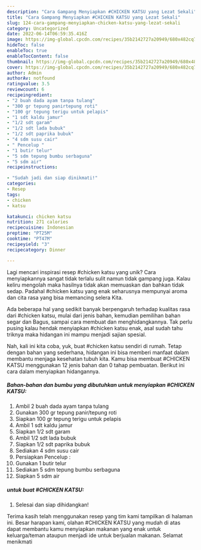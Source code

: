 ```yaml
---
description: "Cara Gampang Menyiapkan #CHICKEN KATSU yang Lezat Sekali"
title: "Cara Gampang Menyiapkan #CHICKEN KATSU yang Lezat Sekali"
slug: 124-cara-gampang-menyiapkan-chicken-katsu-yang-lezat-sekali
category: Uncategorized
date: 2022-06-14T06:59:35.416Z
image: https://img-global.cpcdn.com/recipes/35b2142727a20949/680x482cq70/chicken-katsu-foto-resep-utama.jpg
hideToc: false
enableToc: true
enableTocContent: false
thumbnail: https://img-global.cpcdn.com/recipes/35b2142727a20949/680x482cq70/chicken-katsu-foto-resep-utama.jpg
cover: https://img-global.cpcdn.com/recipes/35b2142727a20949/680x482cq70/chicken-katsu-foto-resep-utama.jpg
author: Admin
authorAv: notfound
ratingvalue: 3.5
reviewcount: 6
recipeingredient:
- "2 buah dada ayam tanpa tulang"
- "300 gr tepung panirtepung roti"
- "100 gr tepung terigu untuk pelapis"
- "1 sdt kaldu jamur"
- "1/2 sdt garam"
- "1/2 sdt lada bubuk"
- "1/2 sdt paprika bubuk"
- "4 sdm susu cair"
- " Pencelup "
- "1 butir telur"
- "5 sdm tepung bumbu serbaguna"
- "5 sdm air"
recipeinstructions:

- "Sudah jadi dan siap dinikmati!"
categories:
- Resep
tags:
- chicken
- katsu

katakunci: chicken katsu 
nutrition: 271 calories
recipecuisine: Indonesian
preptime: "PT25M"
cooktime: "PT47M"
recipeyield: "3"
recipecategory: Dinner

---
```





Lagi mencari inspirasi resep #chicken katsu yang unik? Cara menyiapkannya sangat tidak terlalu sulit namun tidak gampang juga. Kalau keliru mengolah maka hasilnya tidak akan memuaskan dan bahkan tidak sedap. Padahal #chicken katsu yang enak seharusnya mempunyai aroma dan cita rasa yang bisa memancing selera Kita.





Ada beberapa hal yang sedikit banyak berpengaruh terhadap kualitas rasa dari #chicken katsu, mulai dari jenis bahan, kemudian pemilihan bahan segar dan Bagus, sampai cara membuat dan menghidangkannya. Tak perlu pusing kalau hendak menyiapkan #chicken katsu enak,      asal sudah tahu triknya maka hidangan ini mampu menjadi sajian spesial.





















Nah, kali ini kita coba, yuk, buat #chicken katsu sendiri di rumah. Tetap dengan bahan yang sederhana, hidangan ini bisa memberi manfaat dalam membantu menjaga kesehatan tubuh kita. Kamu bisa membuat #CHICKEN KATSU menggunakan 12 jenis bahan dan 0 tahap pembuatan. Berikut ini cara dalam menyiapkan hidangannya.

<!--inarticleads1-->

##### Bahan-bahan dan bumbu yang dibutuhkan untuk menyiapkan #CHICKEN KATSU:

1. Ambil 2 buah dada ayam tanpa tulang
1. Gunakan 300 gr tepung panir/tepung roti
1. Siapkan 100 gr tepung terigu untuk pelapis
1. Ambil 1 sdt kaldu jamur
1. Siapkan 1/2 sdt garam
1. Ambil 1/2 sdt lada bubuk
1. Siapkan 1/2 sdt paprika bubuk
1. Sediakan 4 sdm susu cair
1. Persiapkan  Pencelup :
1. Gunakan 1 butir telur
1. Sediakan 5 sdm tepung bumbu serbaguna
1. Siapkan 5 sdm air




<!--inarticleads2-->

#####  untuk buat #CHICKEN KATSU:


1. Selesai dan siap dihidangkan!



Terima kasih telah menggunakan resep yang tim kami tampilkan di halaman ini. Besar harapan kami, olahan #CHICKEN KATSU yang mudah di atas dapat membantu kamu menyiapkan makanan yang enak untuk keluarga/teman ataupun menjadi ide untuk berjualan makanan. Selamat menikmati
